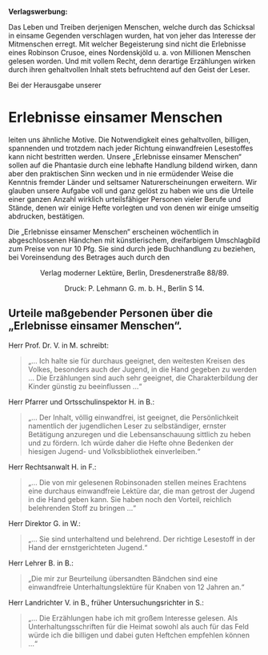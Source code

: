 __Verlagswerbung:__

Das Leben und Treiben derjenigen Menschen, welche durch das Schicksal in
einsame Gegenden verschlagen wurden, hat von jeher das Interesse der
Mitmenschen erregt. Mit welcher Begeisterung sind nicht die Erlebnisse eines
Robinson Crusoe, eines Nordenskjöld u. a. von Millionen Menschen gelesen
worden. Und mit vollem Recht, denn derartige Erzählungen wirken durch ihren
gehaltvollen Inhalt stets befruchtend auf den Geist der Leser.

Bei der Herausgabe unserer

Erlebnisse einsamer Menschen
============================

leiten uns ähnliche Motive. Die Notwendigkeit eines gehaltvollen, billigen,
spannenden und trotzdem nach jeder Richtung einwandfreien Lesestoffes kann
nicht bestritten werden. Unsere „Erlebnisse einsamer Menschen“ sollen auf die
Phantasie durch eine lebhafte Handlung bildend wirken, dann aber den
praktischen Sinn wecken und in nie ermüdender Weise die Kenntnis fremder Länder
und seltsamer Naturerscheinungen erweitern. Wir glauben unsere Aufgabe voll und
ganz gelöst zu haben wie uns die Urteile einer ganzen Anzahl wirklich
urteilsfähiger Personen vieler Berufe und Stände, denen wir einige Hefte
vorlegten und von denen wir einige umseitig abdrucken, bestätigen.

Die „Erlebnisse einsamer Menschen“ erscheinen wöchentlich in abgeschlossenen
Händchen mit künstlerischem, dreifarbigem Umschlagbild zum Preise von nur 10
Pfg. Sie sind durch jede Buchhandlung zu beziehen, bei Voreinsendung des
Betrages auch durch den

<p style="font-weight: strong; text-align: center;">Verlag moderner Lektüre,
Berlin, Dresdenerstraße 88/89.</p>

<p style="text-align: center;">Druck: P. Lehmann G. m. b. H., Berlin S 14.</p>
 
Urteile maßgebender Personen über die „Erlebnisse einsamer Menschen“.
---------------------------------------------------------------------

Herr Prof. Dr. V. in M. schreibt:

> „… Ich halte sie für durchaus geeignet, den weitesten Kreisen des Volkes, besonders auch der Jugend, in die Hand gegeben zu werden … Die Erzählungen sind auch sehr geeignet, die Charakterbildung der Kinder günstig zu beeinflussen …“

Herr Pfarrer und Ortsschulinspektor H. in B.:

> „… Der Inhalt, völlig einwandfrei, ist geeignet, die Persönlichkeit namentlich der jugendlichen Leser zu selbständiger, ernster Betätigung anzuregen und die Lebensanschauung sittlich zu heben und zu fördern. Ich würde daher die Hefte ohne Bedenken der hiesigen Jugend- und Volksbibliothek einverleiben.“

Herr Rechtsanwalt H. in F.:

> „… Die von mir gelesenen Robinsonaden stellen meines Erachtens eine durchaus einwandfreie Lektüre dar, die man getrost der Jugend in die Hand geben kann.  Sie haben noch den Vorteil, reichlich belehrenden Stoff zu bringen …“

Herr Direktor G. in W.:

> „… Sie sind unterhaltend und belehrend. Der richtige Lesestoff in der Hand der ernstgerichteten Jugend.“

Herr Lehrer B. in B.:

> „Die mir zur Beurteilung übersandten Bändchen sind eine einwandfreie Unterhaltungslektüre für Knaben von 12 Jahren an.“

Herr Landrichter V. in B., früher Untersuchungsrichter in S.:

> „… Die Erzählungen habe ich mit großem Interesse gelesen. Als Unterhaltungsschriften für die Heimat sowohl als auch für das Feld würde ich die billigen und dabei guten Heftchen empfehlen können …“

